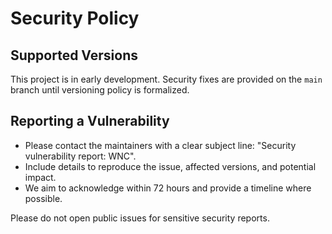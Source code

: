 # Security Policy

## Supported Versions

This project is in early development. Security fixes are provided on the `main` branch until versioning policy is formalized.

## Reporting a Vulnerability

- Please contact the maintainers with a clear subject line: "Security vulnerability report: WNC".
- Include details to reproduce the issue, affected versions, and potential impact.
- We aim to acknowledge within 72 hours and provide a timeline where possible.

Please do not open public issues for sensitive security reports.
